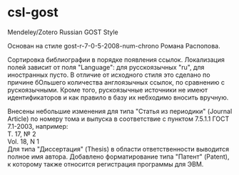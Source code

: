 # csl-gost
Mendeley/Zotero Russian GOST Style 

Основан на стиле gost-r-7-0-5-2008-num-chrono Романа Распопова.

Сортировка библиографии в порядке появления ссылок.
Локализация полей зависит от поля "Language": для русскоязычных "ru", для иностранных пусто.
В отличие от исходного стиля это сделано по причине бОльшего количества англоязычных ссылок, по сравнению с рускоязычными.
Кроме того, рускоязычные источники не имеют идентификаторов и как правило в базу их небходимо вносить вручную.
     
Внесены небольшие изменения для типа "Статья из периодики" (Journal Article) по номеру тома и выпуска в соответствие с пунктом 7.5.1.1 ГОСТ 7.1-2003, например:<br/>
        Т. 17, № 2<br/>
        Vol. 18, N 1<br/>
Для типа "Диссертация" (Thesis) в области ответственности выводится полное имя автора.
Добавлено форматирование типа "Патент" (Patent), к которому также относится регистрация программы для ЭВМ.